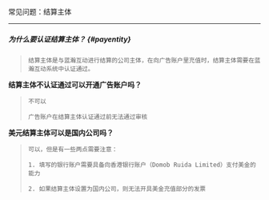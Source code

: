 常见问题：结算主体

---

##### **为什么要认证结算主体？** {#payentity}

> ```
> 结算主体是与蓝瀚互动进行结算的公司主体，在向广告账户里充值时，结算主体需要在蓝瀚互动系统中认证通过。
> ```

**结算主体不认证通过可以开通广告账户吗？**

> ```
> 不可以
>
> 广告账户在结算主体认证通过前无法通过审核
> ```

**美元结算主体可以是国内公司吗？**

> ```
> 可以，但是有一些两点需要注意：
>
> 1. 填写的银行账户需要具备向香港银行账户（Domob Ruida Limited）支付美金的能力
>
> 2. 如果结算主体设置为国内公司，则无法开具美金充值部分的发票
> ```




